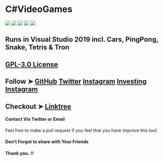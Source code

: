 # C#VideoGames

![](https://img.shields.io/github/issues/MiChaelinzo/C-sharp-VideoGames)
![](https://img.shields.io/github/forks/MiChaelinzo/C-sharp-VideoGames)
![](https://img.shields.io/github/stars/MiChaelinzo/C-sharp-VideoGames)
![](https://img.shields.io/github/license/MiChaelinzo/C-sharp-VideoGames)
![](https://img.shields.io/twitter/url?url=https%3A%2F%2Fgithub.com%2FMiChaelinzo%2FC-sharp-VideoGames)

## Runs in Visual Studio 2019 incl. Cars, PingPong, Snake, Tetris &amp; Tron

## [GPL-3.0 License](https://raw.githubusercontent.com/MiChaelinzo/C-sharp-VideoGames/master/LICENSE)

## Follow ➤ [GitHub](https://github.com/MiChaelinzo) [Twitter](https://twitter.com/llmichaelinzoll) [Instagram](https://www.instagram.com/llmichaelinzoll21/) [Investing Instagram](https://www.instagram.com/fxcryptomaster/?hl=en)


## Checkout ➤ [Linktree](https://linktr.ee/MiChaelinzo)


#### Contact Via Twitter or Email

Feel free to make a pull request if you feel that you have improve this tool 

#### Don't Forgot to share with Your Friends 
#### Thank you..!!
